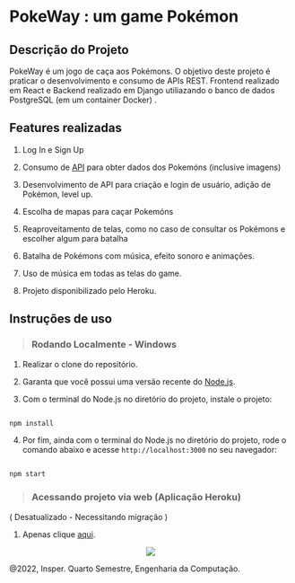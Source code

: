 # PokeWay : um game Pokémon 


## Descrição do Projeto

<p align="justify">

PokeWay é um jogo de caça aos Pokémons. O objetivo deste projeto é praticar o desenvolvimento e consumo de APIs REST. Frontend realizado em React e Backend realizado em Django utiliazando o banco de dados PostgreSQL (em um container Docker) .


## Features realizadas

1. Log In e Sign Up

2. Consumo de <a href = "https://pokeapi.co/">API</a> para obter dados dos Pokemóns (inclusive imagens)

3. Desenvolvimento de API para criação e login de usuário, adição de Pokémon, level up.
  
4. Escolha de mapas para caçar Pokemóns

5. Reaproveitamento de telas, como no caso de consultar os Pokémons e escolher algum para batalha
  
6. Batalha de Pokémons com música, efeito sonoro e animações.
  
7. Uso de música em todas as telas do game.
  
8. Projeto disponibilizado pelo Heroku.


## Instruções de uso 
  
> ### Rodando Localmente - Windows

1. Realizar o clone do repositório.

2. Garanta que você possui uma versão recente do <a href = "https://nodejs.org/en/">Node.js</a>. 

3. Com o terminal do Node.js no diretório do projeto, instale o projeto: 

```bash

npm install

```

4. Por fim, ainda com o terminal do Node.js no diretório do projeto, rode o comando abaixo e acesse `http://localhost:3000` no seu navegador:

```bash

npm start

```

> ### Acessando projeto via web (Aplicação Heroku)

( Desatualizado - Necessitando migração )

1. Apenas clique <a href = "https://pokewaygame.herokuapp.com/">aqui</a>.

<p align="center"><img src='https://media.giphy.com/media/v1.Y2lkPTc5MGI3NjExMG53dWQ1OHRnZzkzaDk3enE5bjM2MTFzdWpvODNvODRnc2hiYnhybiZlcD12MV9pbnRlcm5hbF9naWZfYnlfaWQmY3Q9Zw/rSoAedKMM2tKp6kTI9/giphy.gif'></img></p>

@2022, Insper. Quarto Semestre, Engenharia da Computação.
